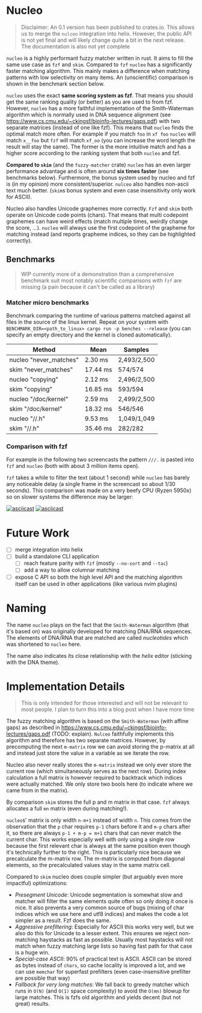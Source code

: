 # Nucleo

> Disclaimer: An 0.1 version has been published to crates.io.
> This allows us to merge the `nulceo` integration into helix.
> However, the public API is not yet final and will likely
> change quite a bit in the next release. The documentation
> is also not yet complete

`nucleo` is a highly performant fuzzy matcher written in rust. It aims to fill the same use case as `fzf` and `skim`. Compared to `fzf` `nucleo` has a significantly faster matching algorithm. This mainly makes a difference when matching patterns with low selectivity on many items. An (unscientific) comparison is shown in the benchmark section below.

`nucleo` uses the exact **same scoring system as fzf**. That means you should get the same ranking quality (or better) as you are used to from fzf. However, `nucleo` has a more faithful implementation of the Smith-Waterman algorithm which is normally used in DNA sequence alignment (see https://www.cs.cmu.edu/~ckingsf/bioinfo-lectures/gaps.pdf) with two separate matrices (instead of one like fzf). This means that `nucleo` finds the optimal match more often. For example if you match `foo` in `xf foo` `nucleo` will match `x__foo` but `fzf` will match `xf_oo` (you can increase the word length the result will stay the same). The former is the more intuitive match and has a higher score according to the ranking system that both `nucleo` and fzf.

**Compared to `skim`** (and the `fuzzy-matcher` crate) `nucleo` has an even larger performance advantage and is often around **six times faster** (see benchmarks below). Furthermore, the bonus system used by nucleo and fzf is (in my opinion) more consistent/superior. `nulceo` also handles non-ascii text much better. (`skim`s bonus system and even case insensitivity only work for ASCII).

Nucleo also handles Unicode graphemes more correctly. `Fzf` and `skim` both operate on Unicode code points (chars). That means that multi codepoint graphemes can have weird effects (match multiple times, weirdly change the score, ...). `nucleo` will always use the first codepoint of the grapheme for matching instead (and reports grapheme indices, so they can be highlighted correctly). 

## Benchmarks

> WIP currently more of a demonstration than a comprehensive benchmark suit
> most notably scientific comparisons with `fzf` are missing (a pain because it can't be called as a library)


### Matcher micro benchmarks

Benchmark comparing the runtime of various patterns matched against all files in the source of the linux kernel. Repeat on your system with `BENCHMARK_DIR=<path_to_linux> cargo run -p benches --release` (you can specify an empty directory and the kernel is cloned automatically).

Method                 |     Mean  |    Samples
-----------------------|-----------|-----------
nucleo "never_matches" |  2.30 ms  |2,493/2,500
skim "never_matches"   | 17.44 ms  |    574/574
nucleo "copying"       |  2.12 ms  |2,496/2,500
skim "copying"         | 16.85 ms  |    593/594
nucleo "/doc/kernel"   |  2.59 ms  |2,499/2,500
skim "/doc/kernel"     | 18.32 ms  |    546/546
nucleo "//.h"          |  9.53 ms  |1,049/1,049
skim "//.h"            | 35.46 ms  |    282/282


### Comparison with fzf

For example in the following two screencasts the pattern `///.` is pasted into `fzf` and `nucleo` (both with about 3 million items open).

`fzf` takes a while to filter the text (about 1 second) while `nucleo` has barely any noticeable delay (a single frame in the screencast so about 1/30 seconds). This comparison was made on a very beefy CPU (Ryzen 5950x) so on slower systems the difference may be larger:

[![asciicast](https://asciinema.org/a/600517.svg)](https://asciinema.org/a/600517)
[![asciicast](https://asciinema.org/a/600516.svg)](https://asciinema.org/a/600516)



# Future Work

* [ ] merge integration into helix
* [ ] build a standalone CLI application
  * [ ] reach feature parity with `fzf` (mostly `--no-sort` and `--tac`)
  * [ ] add a way to allow columnar matching
* [ ] expose C API so both the high level API and the matching algorithm itself can be used in other applications (like various nvim plugins)

# Naming

The name `nucleo` plays on the fact that the `Smith-Waterman` algorithm (that it's based on) was originally developed for matching DNA/RNA sequences. The elements of DNA/RNA that are matched are called *nucleotides* which was shortened to `nucleo` here.

The name also indicates its close relationship with the *helix* editor (sticking with the DNA theme).

# Implementation Details

> This is only intended for those interested and will not be relevant to most people. I plan to turn this into a blog post when I have more time

<!-- Nucleo matching algorithm has `O(N-M)` space complexity while ranking/filtering (and not computing indices) compared to the `O(MN)` space complexity of fzf. --> 

<!-- Furthermore, `nucleo` also features fully lock-free multithreaded streaming so if used as a library its possible to performantly scale streaming to a practically unlimited number of producer threads (for example running `ignore` or `jwalk` across all cores) without any buffering or other additional logic. -->


The fuzzy matching algorithm is based on the `Smith-Waterman` (with affine gaps) as described in https://www.cs.cmu.edu/~ckingsf/bioinfo-lectures/gaps.pdf (TODO: explain). `Nulceo` faithfully implements this algorithm and therefore has two separate matrices. However, by precomputing the next `m-matrix` row we can avoid storing the p-matrix at all and instead just store the value in a variable as we iterate the row.

Nucleo also never really stores the `m-matrix` instead we only ever store the current row (which simultaneously serves as the next row). During index calculation a full matrix is however required to backtrack which indices were actually matched. We only store two bools here (to indicate where we came from in the matrix).

By comparison `skim` stores the full p and m matrix in that case. `fzf` always allocates a full `mn` matrix (even during matching!).

`nucleo`s' matrix is only width `n-m+1` instead of width `n`. This comes from the observation that the `p` char requires `p-1` chars before it and `m-p` chars after it, so there are always `p-1 + m-p = m+1` chars that can never match the current char. This works especially well with only using a single row because the first relevant char is always at the same position even though it's technically further to the right. This is particularly nice because we precalculate the m-matrix row. The m-matrix is computed from diagonal elements, so the precalculated values stay in the same matrix cell. 

Compared to `skim` nucleo does couple simpler (but arguably even more impactful) optimizations:
* *Presegment Unicode*: Unicode segmentation is somewhat slow and matcher will filter the same elements quite often so only doing it once is nice. It also prevents a very common source of bugs (mixing of char indices which we use here and utf8 indices) and makes the code a lot simpler as a result. Fzf does the same.
* *Aggressive prefiltering*: Especially for ASCII this works very well, but we also do this for Unicode to a lesser extent. This ensures we reject non-matching haystacks as fast as possible. Usually most haystacks will not match when fuzzy matching large lists so having fast path for that case is a huge win.
* *Special-case ASCII*: 90% of practical text is ASCII. ASCII can be stored as bytes instead of `chars`, so cache locality is improved a lot, and we can use `memchar` for superfast prefilters (even case-insensitive prefilter are possible that way)
* *Fallback for very long matches*: We fall back to greedy matcher which runs in `O(N)` (and `O(1)` space complexity) to avoid the `O(mn)` blowup for large matches. This is fzfs old algorithm and yields decent (but not great) results.



<!-- There is a misunderstanding in both `skim` and fzf. Basically what they do is give a bonus to each character (like word boundaries). That makes senes and is reasonable, but the problem is that they use the **maximum bonus** when multiple chars match in sequence. That means that the bonus of a character depends on which characters exactly matched around it. But the fundamental assumption of this algorithm (and why it doesn't require backtracking) is that the score of each character is independent of what other chars matched (this is the difference between the affine gap and the generic gap case shown in the paper too). During fuzzing I found many cases where this mechanism leads to a non-optimal match being reported (so the sort order and fuzzy indices would be wrong). In my testing removing this mechanism and slightly tweaking the bonus calculation results in similar match quality but made sure the algorithm always worked correctly (and removed a bunch of weird edges cases). --> 
  <!-- * [ ] it seems this makes us overemphasize word boundaries for small search strings, this is likely okay as the consecutive bonus wins fairly quickly. Maybe we just do a greedy search for the first 2 chars to reduce visual noise? -->
<!-- * [x] substring/prefix/postfix/exact matcher -->
<!-- * [ ] case mismatch penalty. This doesn't seem like a good idea to me. `FZF` doesn't do this (only skin), smart case should cover most cases. .would be nice for fully case-insensitive matching without smart case like in autocompletion tough. Realistically there won't be more than 3 items that are identical with different casing tough, so I don't think it matters too much. It is a bit annoying to implement since you can no longer pre-normalize queries(or need two queries) :/ -->
<!-- * [ ] high level API (worker thread, query parsing, sorting), in progress -->
  <!-- * apparently sorting is superfast (at most 5% of match time for `nucleo` matcher with a highly selective query, otherwise its completely negligible compared to fuzzy matching). All the bending over backwards `fzf` does (and `skim` copied but way worse) seems a little silly. I think `fzf` does it because go doesn't have a good parallel sort. `Fzf` divides the matches into a couple fairly large chunks and sorts those on each worker thread and then lazily merges the result. That makes the sorting without the merging `Nlog(N/M)` which is basically equivalent for large `N` and small `M` as is the case here. Atleast its parallel tough. In rust we have a great pattern defeating parallel quicksort tough (rayon) which is way easier. -->
  <!-- * [x] basic implementation (workers, streaming, invalidation) -->
  <!-- * [x] verify it actually works -->
  <!-- * [x] query paring -->
  <!-- * [x] hook up to helix -->
  <!-- * [x] currently I simply use a tick system (called on every redraw), together with a redraw/tick nofication (ideally debounced) is that enough? yes works nicely -->
  <!-- * [x] for streaming callers should buffer their data. Can we provide a better API for that beyond what is currently there? yes lock-free stream -->
  <!-- * [ ] cleanup code, improve API -->
  <!-- * [ ] write docs -->

<!-- * tests -->
  <!-- * [x] fuzz the fuzzy matcher -->
  <!-- * [x] port the full `fzf` test suite for fuzzy matching -->
  <!-- * [ ] port the full `skim` test suite for fuzzy matching -->
  <!-- * [ ] highlevel API -->
  <!-- * [~] test substring/exact/prefix/postfix match -->
  <!-- * [ ] coverage report (fuzzy matcher was at 86%) -->

